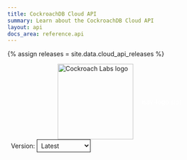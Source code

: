 ```yaml
---
title: CockroachDB Cloud API
summary: Learn about the CockroachDB Cloud API
layout: api
docs_area: reference.api
---
```


{% assign releases = site.data.cloud_api_releases %}

<style>
  rapi-doc::part(section-operation-webhook-method) {
    padding 8px;
    background-color: var(--bg3);
  }
  rapi-doc::part(section-operation-summary) {
    font-size: xx-large;
  }
  rapi-doc {
    --red: #dc3545;
    --pink: #e83e8c;
    --blue: #007bff;
    --green: #28a745;
    --orange: #fd7e14;
    --yellow: #ffc107;
    --purple: #6f42c1;
    --nav-delete-color: var(--red);
    --nav-post-color: var(--green);
    --nav-get-color: var(--blue);
    --nav-put-color: var(--orange);
  }

  .m-btn {
    border: 1px solid var(--primary-color);
    box-shadow: none;
    border-radius: var(--border-radius);
    font-weight: 600;
    display: inline-block;
    padding: 6px 16px;
    font-size: var(--font-size-small);
    outline: 0px;
    line-height: 1;
    text-align: center;
    white-space: nowrap;
    background-color: transparent;
    transition: background-color 0.2s ease 0s;
    user-select: none;
    cursor: pointer;
  }

  .m-btn:hover {
    background-color: var(--primary-color);
    color: var(--primary-color-invert);
  }

  .thin-border {
    border-width: 1px;
  }

  .dropdown {
    color: var(--nav-hover-text-color);
    border-color: var(--nav-accent-color);
    background-color: var(--nav-hover-bg-color);
    border-radius: var(--border-radius);
    border-width: 1px;
    font-family: var(--font-mono);
    font-weight: 400;
    font-size: var(--font-size-small);
    transition: border 0.2s ease 0s;
    padding: 4px 5px;
  }
</style>

<script type="text/javascript">
  function changeVersion() {
    const doc = document.getElementById('rd');
    selectedVersion = document.getElementById("versionSelector").value;
    doc.loadSpec('https://cockroachlabs.cloud/assets/docs/ccapi_spec_' + selectedVersion + '.json');
  }

</script>
<div class="apidocs">
  <rapi-doc id="rd"
            spec-url = "https://cockroachlabs.cloud/assets/docs/ccapi_spec_latest.json"
            theme = "light"
            text-color = "#242A35"
            primary-color = "#6933FF"
            nav-bg-color = "#fff"
            show-header = "false"
            regular-font = "'SourceSansPro-Regular', sans-serif"
            mono-font = "SFMono-Regular, Menlo, Monaco, Consolas, 'Liberation Mono', 'Courier New', monospace"
            show-method-in-nav-bar = "as-colored-text"
            allow-server-selection = "false"
            use-path-in-nav-bar = "false"
            schema-description-expanded = "true"
            allow-spec-file-download = "true"
            allow-try = "false">
    <div slot="nav-logo" style="display: flex; align-items: center; justify-content: center;"> 
      <img src = "https://d33wubrfki0l68.cloudfront.net/1c17b3053b29646cdddc53965186a02179b59842/69991/docs/images/cockroachlabs-logo-170.png" style="width:170px; margin-right: 20px" alt="Cockroach Labs logo"> <span style="color:#fff"> <b>nav-logo</b> slot </span>
    </div>
    <div slot="nav-logo" style="align-items: left; margin-left: 8px">
      Version: 
      <select class="dropdown" id="versionSelector" onchange="changeVersion()">
        <option value="latest">Latest</option>
        {% for r in releases %}
          <option value="{{ r.version }}">{{ r.version }}</option>
        {% endfor %}
      </select>
    </div>
    <!--div slot="overview">
      <select class="dropdown" id="versionSelector">
        <option value="latest">Latest</option>
        {% for r in releases %}
          <option value="{{ r.version }}">{{ r.version }}</option>
        {% endfor %}
      </select>
      <button onclick="changeVersion()" class="m-btn thin-border" part="btn btn-outline">Load version</button>
    </div-->
  </rapi-doc>
</div>
